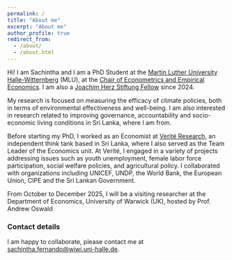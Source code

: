 ```yaml
---
permalink: /
title: "About me"
excerpt: "About me"
author_profile: true
redirect_from:
  - /about/
  - /about.html
---
```


Hi! I am Sachintha and I am a PhD Student at the [Martin Luther University Halle-Witternberg](https://www.uni-halle.de/) (MLU), at the [Chair of Econometrics and Empirical Economics](https://oekonometrie.wiwi.uni-halle.de/).
I am also a [Joachim Herz Stiftung Fellow](https://www.joachim-herz-stiftung.de/en/research/promotion-of-young-talents/add-on-fellowships-for-interdisciplinary-economics) since 2024.

My research is focused on measuring the efficacy of climate policies, both in terms of environmental effectiveness and well-being. I am also interested in research related to improving governance, accountability and socio-economic living conditions in Sri Lanka, where I am from.

Before starting my PhD, I worked as an Economist at [Verité Research](https://www.veriteresearch.org/), an independent think tank based in Sri Lanka,
where I also served as the Team Leader of the Economics unit. At Verité, I engaged in a variety of projects addressing issues such as youth unemployment, female labor force participation,
social welfare policies, and agricultural policy. I collaborated with organizations including UNICEF, UNDP, the World Bank, 
the European Union, CIPE and the Sri Lankan Government.

From October to December 2025, I will be a visiting researcher at the Department of Economics, University of Warwick (UK), hosted by Prof. Andrew Oswald

### Contact details
I am happy to collaborate, please contact me at [sachintha.fernando@wiwi.uni-halle.de](mailto:sachintha.fernando@wiwi.uni-halle.de).



